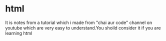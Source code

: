 # html
It is notes from a tutorial which i made from "chai aur code" channel on youtube which are very easy to understand.You shoild consider it if you are learning html
